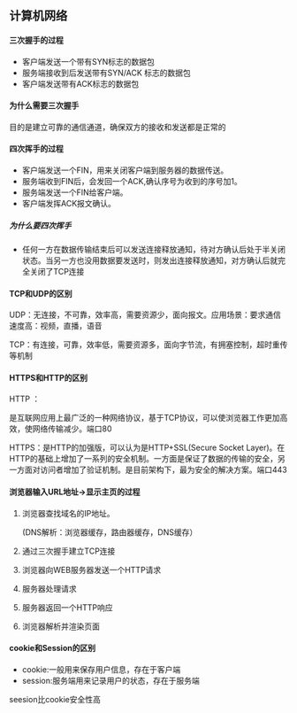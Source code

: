 ## 计算机网络



#### 三次握手的过程

- 客户端发送一个带有SYN标志的数据包
- 服务端接收到后发送带有SYN/ACK 标志的数据包
- 客户端发送带有ACK标志的数据包



#### 为什么需要三次握手

目的是建立可靠的通信通道，确保双方的接收和发送都是正常的



#### 四次挥手的过程

- 客户端发送一个FIN，用来关闭客户端到服务器的数据传送。
- 服务端收到FIN后，会发回一个ACK,确认序号为收到的序号加1。
- 服务端发送一个FIN给客户端。
- 客户端发挥ACK报文确认。

##### 为什么要四次挥手

- 任何一方在数据传输结束后可以发送连接释放通知，待对方确认后处于半关闭状态。当另一方也没用数据要发送时，则发出连接释放通知，对方确认后就完全关闭了TCP连接

#### TCP和UDP的区别

UDP：无连接，不可靠，效率高，需要资源少，面向报文。应用场景：要求通信速度高：视频，直播，语音

TCP：有连接，可靠，效率低，需要资源多，面向字节流，有拥塞控制，超时重传等机制



#### HTTPS和HTTP的区别

HTTP ：

是互联网应用上最广泛的一种网络协议，基于TCP协议，可以使浏览器工作更加高效，使网络传输减少。端口80



HTTPS：是HTTP的加强版，可以认为是HTTP+SSL(Secure Socket Layer)。在HTTP的基础上增加了一系列的安全机制。一方面是保证了数据的传输的安全，另一方面对访问者增加了验证机制。是目前架构下，最为安全的解决方案。端口443









#### 浏览器输入URL地址->显示主页的过程

1. 浏览器查找域名的IP地址。

   (DNS解析：浏览器缓存，路由器缓存，DNS缓存）

2. 通过三次握手建立TCP连接

3. 浏览器向WEB服务器发送一个HTTP请求

4. 服务器处理请求

5. 服务器返回一个HTTP响应

6. 浏览器解析并渲染页面



#### cookie和Session的区别

- cookie:一般用来保存用户信息，存在于客户端
- session:服务端用来记录用户的状态，存在于服务端

seesion比cookie安全性高